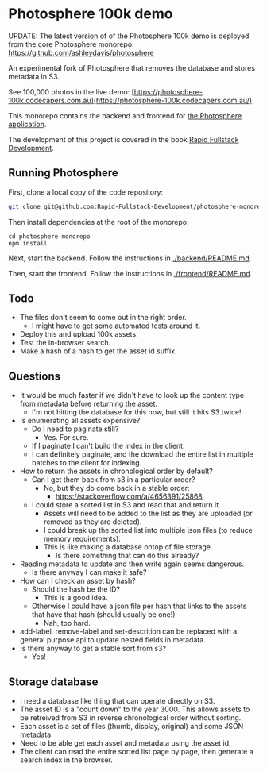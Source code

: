 # Photosphere 100k demo

UPDATE: The latest version of of the Photosphere 100k demo is deployed from the core Photosphere monorepo: https://github.com/ashleydavis/photosphere

An experimental fork of Photosphere that removes the database and stores metadata in S3.

See 100,000 photos in the live demo: [https://photosphere-100k.codecapers.com.au](https://photosphere-100k.codecapers.com.au/)

This monorepo contains the backend and frontend for [the Photosphere application](https://rapidfullstackdevelopment.com/example-application).

The development of this project is covered in the book [Rapid Fullstack Development](https://rapidfullstackdevelopment.com/).

## Running Photosphere

First, clone a local copy of the code repository:

```bash
git clone git@github.com:Rapid-Fullstack-Development/photosphere-monorepo.git
```

Then install dependencies at the root of the monorepo:

```
cd photosphere-monorepo
npm install
```

Next, start the backend. Follow the instructions in [./backend/README.md](./backend/README.md).

Then, start the frontend. Follow the instructions in [./frontend/README.md](./frontend/README.md).

## Todo

- The files don't seem to come out in the right order.
    - I might have to get some automated tests around it.
- Deploy this and upload 100k assets.
- Test the in-browser search.
- Make a hash of a hash to get the asset id suffix.

## Questions

- It would be much faster if we didn't have to look up the content type from metadata before returning the asset.
    - I'm not hitting the database for this now, but still it hits S3 twice!
- Is enumerating all assets expensive?
    - Do I need to paginate still?
        - Yes. For sure.
    - If I paginate I can't build the index in the client.
    - I can definitely paginate, and the download the entire list in multiple batches to the client for indexing.
- How to return the assets in chronological order by default?
    - Can I get them back from s3 in a particular order?
        - No, but they do come back in a stable order:
            - https://stackoverflow.com/a/4656391/25868
    - I could store a sorted list in S3 and read that and return it.
        - Assets will need to be added to the list as they are uploaded (or removed as they are deleted).
        - I could break up the sorted list into multiple json files (to reduce memory requirements).
        - This is like making a database ontop of file storage.
            - Is there something that can do this already?
- Reading metadata to update and then write again seems dangerous.
    - Is there anyway I can make it safe?
- How can I check an asset by hash?
    - Should the hash be the ID?
        - This is a good idea.
    - Otherwise I could have a json file per hash that links to the assets that have that hash (should usually be one!)
        - Nah, too hard.
- add-label, remove-label and set-descrition can be replaced with a general purpose api to update nested fields in metadata.
- Is there anyway to get a stable sort from s3?
    - Yes!

## Storage database

- I need a database like thing that can operate directly on S3.
- The asset ID is a "count down" to the year 3000. This allows assets to be retreived from S3 in reverse chronological order without sorting.
- Each asset is a set of files (thumb, display, original) and some JSON metadata.
- Need to be able get each asset and metadata using the asset id.
- The client can read the entire sorted list page by page, then generate a search index in the browser.


